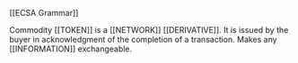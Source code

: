 [[ECSA Grammar]]

Commodity [[TOKEN]] is a [[NETWORK]] [[DERIVATIVE]]. It is issued by the buyer in acknowledgment of the completion of a transaction. Makes any [[INFORMATION]] exchangeable.